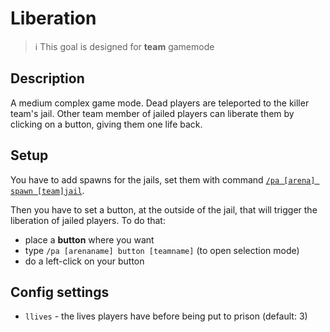 # Liberation

> ℹ This goal is designed for **team** gamemode

## Description

A medium complex game mode. Dead players are teleported to the killer team's jail. 
Other team member of jailed players can liberate them by clicking on a button, giving them one life back.

## Setup

You have to add spawns for the jails, set them with command [`/pa [arena] spawn [team]jail`](../commands/spawn.md).

Then you have to set a button, at the outside of the jail, that will trigger the liberation of jailed players. To do 
that:
- place a **button** where you want
- type `/pa [arenaname] button [teamname]` (to open selection mode)
- do a left-click on your button

## Config settings

- `llives` \- the lives players have before being put to prison (default: 3)
